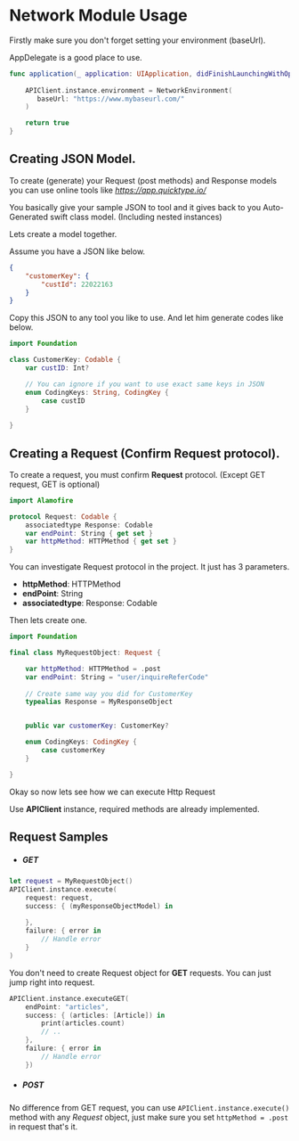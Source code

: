 # Network Module Usage

Firstly make sure you don't forget setting your environment (baseUrl). 

AppDelegate is a good place to use.

```swift
func application(_ application: UIApplication, didFinishLaunchingWithOptions launchOptions: [UIApplication.LaunchOptionsKey: Any]?) -> Bool {
        
    APIClient.instance.environment = NetworkEnvironment(
       baseUrl: "https://www.mybaseurl.com/"
    )

    return true
}
```

## Creating JSON Model.

To create (generate) your Request (post methods) and Response models you can use online tools like *https://app.quicktype.io/*

You basically give your sample JSON to tool and it gives back to you Auto-Generated swift class model. (Including nested instances)

Lets create a model together.

Assume you have a JSON like below.

```json
{
    "customerKey": {
        "custId": 22022163
    }
}
```
Copy this JSON to any tool you like to use. And let him generate codes like below.

```swift
import Foundation

class CustomerKey: Codable {
    var custID: Int?

    // You can ignore if you want to use exact same keys in JSON
    enum CodingKeys: String, CodingKey {
        case custID 
    }
    
}
```

## Creating a Request (Confirm Request protocol).

To create a request, you must confirm **Request** protocol. (Except GET request, GET is optional)

```swift
import Alamofire

protocol Request: Codable {
    associatedtype Response: Codable
    var endPoint: String { get set }
    var httpMethod: HTTPMethod { get set }
}
```

You can investigate Request protocol in the project. It just has 3 parameters.

* **httpMethod**: HTTPMethod
* **endPoint**: String
* **associatedtype**: Response: Codable

Then lets create one.

```swift
import Foundation

final class MyRequestObject: Request {

    var httpMethod: HTTPMethod = .post
    var endPoint: String = "user/inquireReferCode"
    
    // Create same way you did for CustomerKey
    typealias Response = MyResponseObject 


    public var customerKey: CustomerKey?

    enum CodingKeys: CodingKey {
        case customerKey
    }

}
```

Okay so now lets see how we can execute Http Request

Use **APIClient** instance, required methods are already implemented.

## Request Samples

* ##### GET

```swift
let request = MyRequestObject()
APIClient.instance.execute(
    request: request,
    success: { (myResponseObjectModel) in
        
    },
    failure: { error in
        // Handle error
    }
)
```

You don't need to create Request object for **GET** requests. 
You can just jump right into request.

```swift
APIClient.instance.executeGET(
    endPoint: "articles", 
    success: { (articles: [Article]) in
        print(articles.count)
        // ..
    }, 
    failure: { error in
        // Handle error
    })
```

* ##### POST

No difference from GET request, you can use 
```APIClient.instance.execute()``` 
method with any *Request* object, just make sure you set 
```httpMethod = .post``` 
in request that's it.


